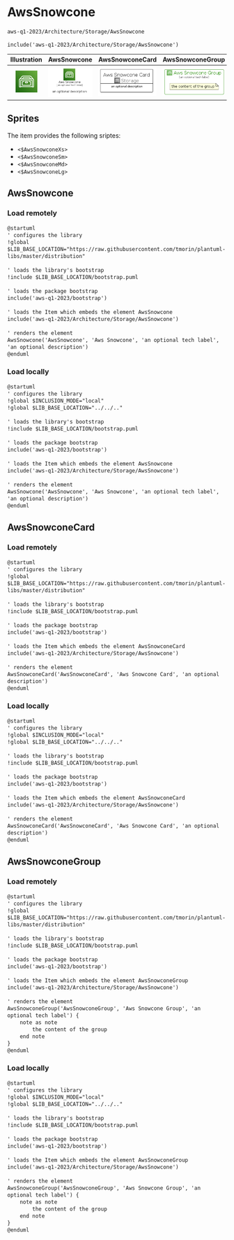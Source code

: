 # AwsSnowcone


```text
aws-q1-2023/Architecture/Storage/AwsSnowcone
```

```text
include('aws-q1-2023/Architecture/Storage/AwsSnowcone')
```



| Illustration | AwsSnowcone | AwsSnowconeCard | AwsSnowconeGroup |
| :---: | :---: | :---: | :---: |
| ![illustration for Illustration](../../../aws-q1-2023/Architecture/Storage/AwsSnowcone.png) | ![illustration for AwsSnowcone](../../../aws-q1-2023/Architecture/Storage/AwsSnowcone.Local.png) | ![illustration for AwsSnowconeCard](../../../aws-q1-2023/Architecture/Storage/AwsSnowconeCard.Local.png) | ![illustration for AwsSnowconeGroup](../../../aws-q1-2023/Architecture/Storage/AwsSnowconeGroup.Local.png) |



## Sprites
The item provides the following sriptes:

- `<$AwsSnowconeXs>`
- `<$AwsSnowconeSm>`
- `<$AwsSnowconeMd>`
- `<$AwsSnowconeLg>`





## AwsSnowcone

### Load remotely
```plantuml
@startuml
' configures the library
!global $LIB_BASE_LOCATION="https://raw.githubusercontent.com/tmorin/plantuml-libs/master/distribution"

' loads the library's bootstrap
!include $LIB_BASE_LOCATION/bootstrap.puml

' loads the package bootstrap
include('aws-q1-2023/bootstrap')

' loads the Item which embeds the element AwsSnowcone
include('aws-q1-2023/Architecture/Storage/AwsSnowcone')

' renders the element
AwsSnowcone('AwsSnowcone', 'Aws Snowcone', 'an optional tech label', 'an optional description')
@enduml
```

### Load locally
```plantuml
@startuml
' configures the library
!global $INCLUSION_MODE="local"
!global $LIB_BASE_LOCATION="../../.."

' loads the library's bootstrap
!include $LIB_BASE_LOCATION/bootstrap.puml

' loads the package bootstrap
include('aws-q1-2023/bootstrap')

' loads the Item which embeds the element AwsSnowcone
include('aws-q1-2023/Architecture/Storage/AwsSnowcone')

' renders the element
AwsSnowcone('AwsSnowcone', 'Aws Snowcone', 'an optional tech label', 'an optional description')
@enduml
```

## AwsSnowconeCard

### Load remotely
```plantuml
@startuml
' configures the library
!global $LIB_BASE_LOCATION="https://raw.githubusercontent.com/tmorin/plantuml-libs/master/distribution"

' loads the library's bootstrap
!include $LIB_BASE_LOCATION/bootstrap.puml

' loads the package bootstrap
include('aws-q1-2023/bootstrap')

' loads the Item which embeds the element AwsSnowconeCard
include('aws-q1-2023/Architecture/Storage/AwsSnowcone')

' renders the element
AwsSnowconeCard('AwsSnowconeCard', 'Aws Snowcone Card', 'an optional description')
@enduml
```

### Load locally
```plantuml
@startuml
' configures the library
!global $INCLUSION_MODE="local"
!global $LIB_BASE_LOCATION="../../.."

' loads the library's bootstrap
!include $LIB_BASE_LOCATION/bootstrap.puml

' loads the package bootstrap
include('aws-q1-2023/bootstrap')

' loads the Item which embeds the element AwsSnowconeCard
include('aws-q1-2023/Architecture/Storage/AwsSnowcone')

' renders the element
AwsSnowconeCard('AwsSnowconeCard', 'Aws Snowcone Card', 'an optional description')
@enduml
```

## AwsSnowconeGroup

### Load remotely
```plantuml
@startuml
' configures the library
!global $LIB_BASE_LOCATION="https://raw.githubusercontent.com/tmorin/plantuml-libs/master/distribution"

' loads the library's bootstrap
!include $LIB_BASE_LOCATION/bootstrap.puml

' loads the package bootstrap
include('aws-q1-2023/bootstrap')

' loads the Item which embeds the element AwsSnowconeGroup
include('aws-q1-2023/Architecture/Storage/AwsSnowcone')

' renders the element
AwsSnowconeGroup('AwsSnowconeGroup', 'Aws Snowcone Group', 'an optional tech label') {
    note as note
        the content of the group
    end note
}
@enduml
```

### Load locally
```plantuml
@startuml
' configures the library
!global $INCLUSION_MODE="local"
!global $LIB_BASE_LOCATION="../../.."

' loads the library's bootstrap
!include $LIB_BASE_LOCATION/bootstrap.puml

' loads the package bootstrap
include('aws-q1-2023/bootstrap')

' loads the Item which embeds the element AwsSnowconeGroup
include('aws-q1-2023/Architecture/Storage/AwsSnowcone')

' renders the element
AwsSnowconeGroup('AwsSnowconeGroup', 'Aws Snowcone Group', 'an optional tech label') {
    note as note
        the content of the group
    end note
}
@enduml
```

